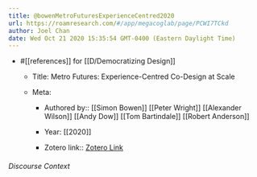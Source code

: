 ```yaml
---
title: @bowenMetroFuturesExperienceCentred2020
url: https://roamresearch.com/#/app/megacoglab/page/PCWI7TCkd
author: Joel Chan
date: Wed Oct 21 2020 15:35:54 GMT-0400 (Eastern Daylight Time)
---
```


- #[[references]] for [[D/Democratizing Design]]

    - Title: Metro Futures: Experience-Centred Co-Design at Scale

    - Meta:

        - Authored by:: [[Simon Bowen]] [[Peter Wright]] [[Alexander Wilson]] [[Andy Dow]] [[Tom Bartindale]] [[Robert Anderson]]

        - Year: [[2020]]

        - Zotero link:: [Zotero Link](zotero://select/items/7_AE5KCX8H)

###### Discourse Context


